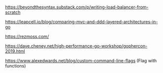 https://beyondthesyntax.substack.com/p/writing-load-balancer-from-scratch

https://leapcell.io/blog/comparing-mvc-and-ddd-layered-architectures-in-go

https://rezmoss.com/

https://dave.cheney.net/high-performance-go-workshop/gophercon-2019.html

https://www.alexedwards.net/blog/custom-command-line-flags (Flag with functions)